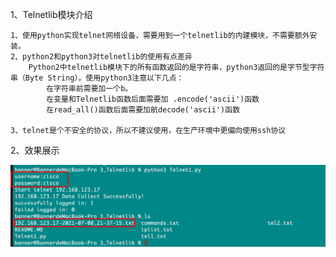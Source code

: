 



1、Telnetlib模块介绍
        
    1、使用python实现telnet网络设备，需要用到一个telnetlib的内建模块，不需要额外安装。
    2、python2和python3对telnetlib的使用有点差异
        Python2中telnetlib模块下的所有函数返回的是字符串，python3返回的是字节型字符串（Byte String）。使用python3注意以下几点：
            在字符串前需要加一个b。
            在变量和Telnetlib函数后面需要加 .encode('ascii')函数
            在read_all()函数后面需要加航decode('ascii')函数

    3、telnet是个不安全的协议，所以不建议使用，在生产环境中更偏向使用ssh协议

2、效果展示
            
   ![telnet.png](telnet.png)